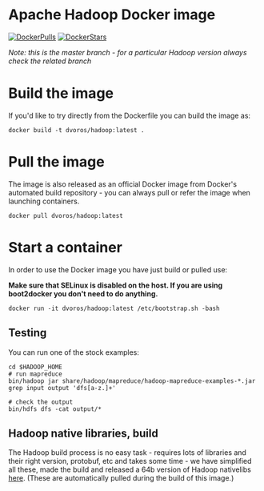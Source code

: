 # Apache Hadoop Docker image

[![DockerPulls](https://img.shields.io/docker/pulls/dvoros/hadoop.svg)](https://registry.hub.docker.com/u/dvoros/hadoop/)
[![DockerStars](https://img.shields.io/docker/stars/dvoros/hadoop.svg)](https://registry.hub.docker.com/u/dvoros/hadoop/)

_Note: this is the master branch - for a particular Hadoop version always check the related branch_

# Build the image

If you'd like to try directly from the Dockerfile you can build the image as:

```
docker build -t dvoros/hadoop:latest .
```

# Pull the image

The image is also released as an official Docker image from Docker's automated build repository - you can always pull or refer the image when launching containers.

```
docker pull dvoros/hadoop:latest
```

# Start a container

In order to use the Docker image you have just build or pulled use:

**Make sure that SELinux is disabled on the host. If you are using boot2docker you don't need to do anything.**

```
docker run -it dvoros/hadoop:latest /etc/bootstrap.sh -bash
```

## Testing

You can run one of the stock examples:

```
cd $HADOOP_HOME
# run mapreduce
bin/hadoop jar share/hadoop/mapreduce/hadoop-mapreduce-examples-*.jar grep input output 'dfs[a-z.]+'

# check the output
bin/hdfs dfs -cat output/*
```

## Hadoop native libraries, build

The Hadoop build process is no easy task - requires lots of libraries and their right version, protobuf, etc and takes some time - we have simplified all these, made the build and released a 64b version of Hadoop nativelibs [here](https://github.com/dvoros/docker-hadoop-build/releases). (These are automatically pulled during the build of this image.)
